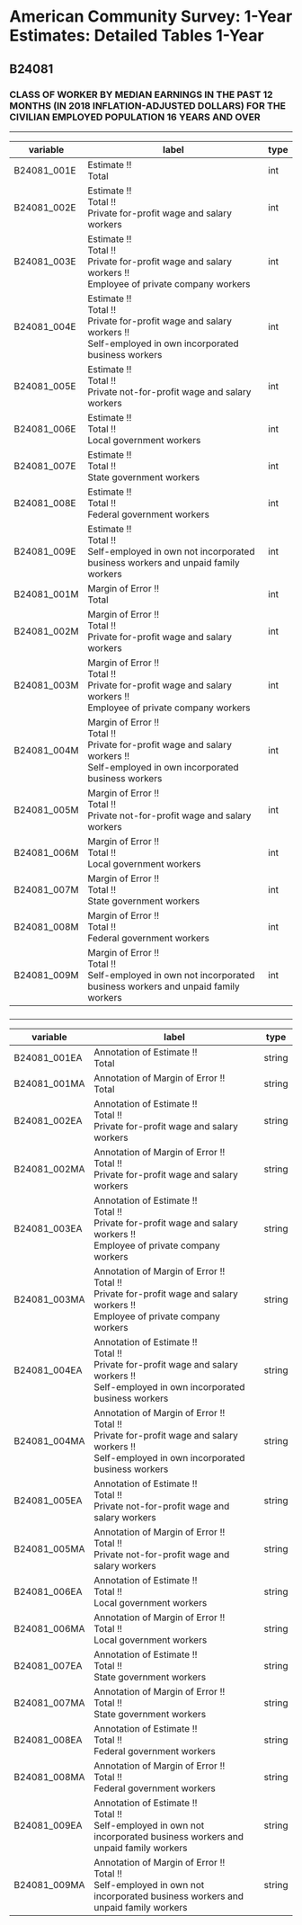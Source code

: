 # American Community Survey: 1-Year Estimates: Detailed Tables 1-Year

## B24081

### CLASS OF WORKER  BY MEDIAN EARNINGS IN THE PAST 12 MONTHS (IN 2018 INFLATION-ADJUSTED DOLLARS) FOR THE CIVILIAN EMPLOYED POPULATION 16 YEARS AND OVER

___

| variable | label | type |
| ----- | ----- | ----- |
| B24081_001E | Estimate !!<br>Total | int |
| B24081_002E | Estimate !!<br>Total !!<br>Private for-profit wage and salary workers | int |
| B24081_003E | Estimate !!<br>Total !!<br>Private for-profit wage and salary workers !!<br>Employee of private company workers | int |
| B24081_004E | Estimate !!<br>Total !!<br>Private for-profit wage and salary workers !!<br>Self-employed in own incorporated business workers | int |
| B24081_005E | Estimate !!<br>Total !!<br>Private not-for-profit wage and salary workers | int |
| B24081_006E | Estimate !!<br>Total !!<br>Local government workers | int |
| B24081_007E | Estimate !!<br>Total !!<br>State government workers | int |
| B24081_008E | Estimate !!<br>Total !!<br>Federal government workers | int |
| B24081_009E | Estimate !!<br>Total !!<br>Self-employed in own not incorporated business workers and unpaid family workers | int |
| B24081_001M | Margin of Error !!<br>Total | int |
| B24081_002M | Margin of Error !!<br>Total !!<br>Private for-profit wage and salary workers | int |
| B24081_003M | Margin of Error !!<br>Total !!<br>Private for-profit wage and salary workers !!<br>Employee of private company workers | int |
| B24081_004M | Margin of Error !!<br>Total !!<br>Private for-profit wage and salary workers !!<br>Self-employed in own incorporated business workers | int |
| B24081_005M | Margin of Error !!<br>Total !!<br>Private not-for-profit wage and salary workers | int |
| B24081_006M | Margin of Error !!<br>Total !!<br>Local government workers | int |
| B24081_007M | Margin of Error !!<br>Total !!<br>State government workers | int |
| B24081_008M | Margin of Error !!<br>Total !!<br>Federal government workers | int |
| B24081_009M | Margin of Error !!<br>Total !!<br>Self-employed in own not incorporated business workers and unpaid family workers | int |
### 

___

| variable | label | type |
| ----- | ----- | ----- |
| B24081_001EA | Annotation of Estimate !!<br>Total | string |
| B24081_001MA | Annotation of Margin of Error !!<br>Total | string |
| B24081_002EA | Annotation of Estimate !!<br>Total !!<br>Private for-profit wage and salary workers | string |
| B24081_002MA | Annotation of Margin of Error !!<br>Total !!<br>Private for-profit wage and salary workers | string |
| B24081_003EA | Annotation of Estimate !!<br>Total !!<br>Private for-profit wage and salary workers !!<br>Employee of private company workers | string |
| B24081_003MA | Annotation of Margin of Error !!<br>Total !!<br>Private for-profit wage and salary workers !!<br>Employee of private company workers | string |
| B24081_004EA | Annotation of Estimate !!<br>Total !!<br>Private for-profit wage and salary workers !!<br>Self-employed in own incorporated business workers | string |
| B24081_004MA | Annotation of Margin of Error !!<br>Total !!<br>Private for-profit wage and salary workers !!<br>Self-employed in own incorporated business workers | string |
| B24081_005EA | Annotation of Estimate !!<br>Total !!<br>Private not-for-profit wage and salary workers | string |
| B24081_005MA | Annotation of Margin of Error !!<br>Total !!<br>Private not-for-profit wage and salary workers | string |
| B24081_006EA | Annotation of Estimate !!<br>Total !!<br>Local government workers | string |
| B24081_006MA | Annotation of Margin of Error !!<br>Total !!<br>Local government workers | string |
| B24081_007EA | Annotation of Estimate !!<br>Total !!<br>State government workers | string |
| B24081_007MA | Annotation of Margin of Error !!<br>Total !!<br>State government workers | string |
| B24081_008EA | Annotation of Estimate !!<br>Total !!<br>Federal government workers | string |
| B24081_008MA | Annotation of Margin of Error !!<br>Total !!<br>Federal government workers | string |
| B24081_009EA | Annotation of Estimate !!<br>Total !!<br>Self-employed in own not incorporated business workers and unpaid family workers | string |
| B24081_009MA | Annotation of Margin of Error !!<br>Total !!<br>Self-employed in own not incorporated business workers and unpaid family workers | string |

